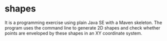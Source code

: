shapes
======

It is a programming exercise using plain Java SE with a Maven skeleton. The program uses the command line to generate 2D shapes and check whether points are enveloped by these shapes in an XY coordinate system.
